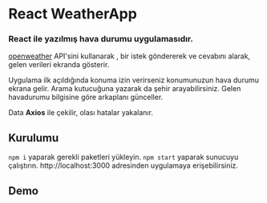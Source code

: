 # React WeatherApp

### React ile yazılmış hava durumu uygulamasıdır.

[openweather](https://openweathermap.org/) API'sini kullanarak , bir istek göndererek ve cevabını alarak, gelen verileri ekranda gösterir.

Uygulama ilk açıldığında konuma izin verirseniz konumunuzun hava durumu ekrana gelir.
Arama kutucuğuna yazarak da şehir arayabilirsiniz.
Gelen havadurumu bilgisine göre arkaplanı günceller.

Data **Axios** ile çekilir, olası hatalar yakalanır.

## Kurulumu

`npm i` yaparak gerekli paketleri yükleyin.
`npm start` yaparak sunucuyu çalıştırın.
http://localhost:3000 adresinden uygulamaya erişebilirsiniz.

## Demo
